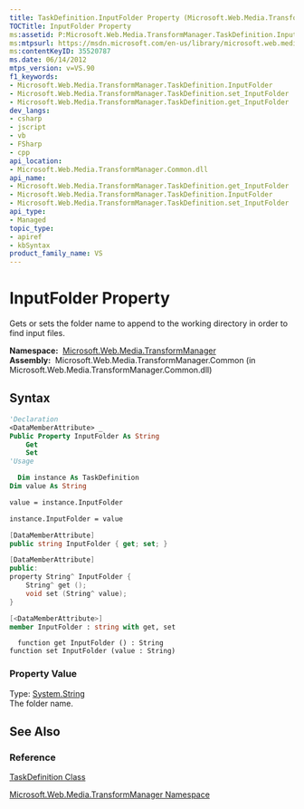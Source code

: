 ```yaml
---
title: TaskDefinition.InputFolder Property (Microsoft.Web.Media.TransformManager)
TOCTitle: InputFolder Property
ms:assetid: P:Microsoft.Web.Media.TransformManager.TaskDefinition.InputFolder
ms:mtpsurl: https://msdn.microsoft.com/en-us/library/microsoft.web.media.transformmanager.taskdefinition.inputfolder(v=VS.90)
ms:contentKeyID: 35520787
ms.date: 06/14/2012
mtps_version: v=VS.90
f1_keywords:
- Microsoft.Web.Media.TransformManager.TaskDefinition.InputFolder
- Microsoft.Web.Media.TransformManager.TaskDefinition.set_InputFolder
- Microsoft.Web.Media.TransformManager.TaskDefinition.get_InputFolder
dev_langs:
- csharp
- jscript
- vb
- FSharp
- cpp
api_location:
- Microsoft.Web.Media.TransformManager.Common.dll
api_name:
- Microsoft.Web.Media.TransformManager.TaskDefinition.get_InputFolder
- Microsoft.Web.Media.TransformManager.TaskDefinition.InputFolder
- Microsoft.Web.Media.TransformManager.TaskDefinition.set_InputFolder
api_type:
- Managed
topic_type:
- apiref
- kbSyntax
product_family_name: VS
---
```


# InputFolder Property

Gets or sets the folder name to append to the working directory in order to find input files.

**Namespace:**  [Microsoft.Web.Media.TransformManager](microsoft-web-media-transformmanager-namespace.md)  
**Assembly:**  Microsoft.Web.Media.TransformManager.Common (in Microsoft.Web.Media.TransformManager.Common.dll)

## Syntax

```vb
'Declaration
<DataMemberAttribute> _
Public Property InputFolder As String
    Get
    Set
'Usage

  Dim instance As TaskDefinition
Dim value As String

value = instance.InputFolder

instance.InputFolder = value
```

```csharp
[DataMemberAttribute]
public string InputFolder { get; set; }
```

```cpp
[DataMemberAttribute]
public:
property String^ InputFolder {
    String^ get ();
    void set (String^ value);
}
```

``` fsharp
[<DataMemberAttribute>]
member InputFolder : string with get, set
```

```jscript
  function get InputFolder () : String
function set InputFolder (value : String)
```

### Property Value

Type: [System.String](https://msdn.microsoft.com/library/s1wwdcbf)  
The folder name.  

## See Also

### Reference

[TaskDefinition Class](taskdefinition-class-microsoft-web-media-transformmanager.md)

[Microsoft.Web.Media.TransformManager Namespace](microsoft-web-media-transformmanager-namespace.md)


